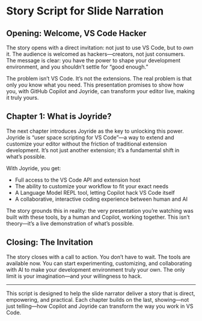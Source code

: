 # Story Script for Slide Narration

## Opening: Welcome, VS Code Hacker

The story opens with a direct invitation: not just to use VS Code, but to *own* it. The audience is welcomed as hackers—creators, not just consumers. The message is clear: you have the power to shape your development environment, and you shouldn’t settle for “good enough.”

The problem isn’t VS Code. It’s not the extensions. The real problem is that only *you* know what you need. This presentation promises to show how you, with GitHub Copilot and Joyride, can transform your editor live, making it truly yours.

## Chapter 1: What is Joyride?

The next chapter introduces Joyride as the key to unlocking this power. Joyride is “user space scripting for VS Code”—a way to extend and customize your editor without the friction of traditional extension development. It’s not just another extension; it’s a fundamental shift in what’s possible.

With Joyride, you get:
- Full access to the VS Code API and extension host
- The ability to customize your workflow to fit your exact needs
- A Language Model REPL tool, letting Copilot hack VS Code itself
- A collaborative, interactive coding experience between human and AI

The story grounds this in reality: the very presentation you’re watching was built with these tools, by a human and Copilot, working together. This isn’t theory—it’s a live demonstration of what’s possible.

## Closing: The Invitation

The story closes with a call to action. You don’t have to wait. The tools are available now. You can start experimenting, customizing, and collaborating with AI to make your development environment truly your own. The only limit is your imagination—and your willingness to hack.

---

This script is designed to help the slide narrator deliver a story that is direct, empowering, and practical. Each chapter builds on the last, showing—not just telling—how Copilot and Joyride can transform the way you work in VS Code.

